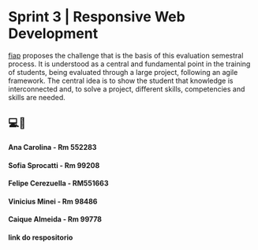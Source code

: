 # Sprint 3 | Responsive Web Development

[fiap](https://www.fiap.com.br/) proposes the challenge that is the basis of this evaluation semestral process. It is understood as a central and fundamental point in the training of students, being evaluated through a large project, following an agile framework. The central idea is to show the student that knowledge is interconnected and, to solve a project, different skills, competencies and skills are needed.


## 💻📕

#### Ana Carolina - Rm 552283
#### Sofia Sprocatti - Rm 99208
#### Felipe Cerezuella - RM551663
#### Vinicius Minei - Rm 98486
#### Caique Almeida - Rm 99778

#### link do respositorio
